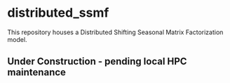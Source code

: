# distributed_ssmf
This repository houses a Distributed Shifting Seasonal Matrix Factorization model.


## Under Construction - pending local HPC maintenance 

